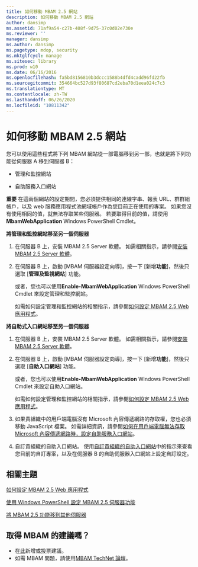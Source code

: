 ```yaml
---
title: 如何移動 MBAM 2.5 網站
description: 如何移動 MBAM 2.5 網站
author: dansimp
ms.assetid: 71af9a54-c27b-408f-9d75-37c0d02e730e
ms.reviewer: ''
manager: dansimp
ms.author: dansimp
ms.pagetype: mdop, security
ms.mktglfcycl: manage
ms.sitesec: library
ms.prod: w10
ms.date: 06/16/2016
ms.openlocfilehash: fa5bd8156810b3dccc1588b4dfd4cadd96fd22fb
ms.sourcegitcommit: 354664bc527d93f80687cd2eba70d1eea024c7c3
ms.translationtype: MT
ms.contentlocale: zh-TW
ms.lasthandoff: 06/26/2020
ms.locfileid: "10811342"
---
```

# 如何移動 MBAM 2.5 網站


您可以使用這些程式將下列 MBAM 網站從一部電腦移到另一部，也就是將下列功能從伺服器 A 移到伺服器 B：

-   管理和監控網站

-   自助服務入口網站

**重要** 在這兩個網站的設定期間，您必須提供相同的連線字串、報表 URL、群群組帳戶，以及 web 服務應用程式池網域帳戶作為您目前正在使用的專案。 如果您沒有使用相同的值，就無法存取某些伺服器。 若要取得目前的值，請使用**MbamWebApplication** Windows PowerShell Cmdlet。

 

**將管理和監控網站移至另一個伺服器**

1.  在伺服器 B 上，安裝 MBAM 2.5 Server 軟體。 如需相關指示，請參閱[安裝 MBAM 2.5 Server 軟體](installing-the-mbam-25-server-software.md)。

2.  在伺服器 B 上，啟動 [MBAM 伺服器設定向導]，按一下 [新增**功能**]，然後只選取 [**管理及監視網站**] 功能。

    或者，您也可以使用**Enable-MbamWebApplication** Windows PowerShell Cmdlet 來設定管理和監控網站。

    如需如何設定管理和監控網站的相關指示，請參閱[如何設定 MBAM 2.5 Web 應用程式](how-to-configure-the-mbam-25-web-applications.md)。

**將自助式入口網站移至另一個伺服器**

1.  在伺服器 B 上，安裝 MBAM 2.5 Server 軟體。 如需相關指示，請參閱[安裝 MBAM 2.5 Server 軟體](installing-the-mbam-25-server-software.md)。

2.  在伺服器 B 上，啟動 [MBAM 伺服器設定向導]，按一下 [新增**功能**]，然後只選取 [**自助入口網站**] 功能。

    或者，您也可以使用**Enable-MbamWebApplication** Windows PowerShell Cmdlet 來設定自助入口網站。

    如需如何設定管理和監控網站的相關指示，請參閱[如何設定 MBAM 2.5 Web 應用程式](how-to-configure-the-mbam-25-web-applications.md)。

3.  如果貴組織中的用戶端電腦沒有 Microsoft 內容傳遞網路的存取權，您也必須移動 JavaScript 檔案。 如需詳細資訊，請參閱[如何在用戶端電腦無法存取 Microsoft 內容傳遞網路時，設定自助服務入口網站](how-to-configure-the-self-service-portal-when-client-computers-cannot-access-the-microsoft-content-delivery-network.md)。

4.  自訂貴組織的自助入口網站。 使用[自訂貴組織的自助入口網站](customizing-the-self-service-portal-for-your-organization.md)中的指示來查看您目前的自訂專案，以及在伺服器 B 的自助伺服器入口網站上設定自訂設定。



## 相關主題


[如何設定 MBAM 2.5 Web 應用程式](how-to-configure-the-mbam-25-web-applications.md)

[使用 Windows PowerShell 設定 MBAM 2.5 伺服器功能](configuring-mbam-25-server-features-by-using-windows-powershell.md)

[將 MBAM 2.5 功能移到其他伺服器](moving-mbam-25-features-to-another-server.md)

 

## 取得 MBAM 的建議嗎？
- 在[此](http://mbam.uservoice.com/forums/268571-microsoft-bitlocker-administration-and-monitoring)新增或投票建議。 
- 如需 MBAM 問題，請使用[MBAM TechNet 論壇](https://social.technet.microsoft.com/Forums/home?forum=mdopmbam)。 






